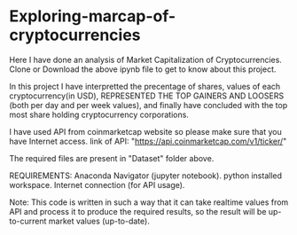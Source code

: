 # Exploring-marcap-of-cryptocurrencies
Here I have done an analysis of Market Capitalization of Cryptocurrencies.
Clone or Download the above ipynb file to get to know about this project.

In this project I have interpretted the precentage of shares, values of each cryptocurrency(in USD), REPRESENTED THE TOP GAINERS AND LOOSERS (both per day and per week values), and finally have concluded with the top most share holding cryptocurrency corporations.

I have used API from coinmarketcap website so please make sure that you have Internet access.
link of API: "https://api.coinmarketcap.com/v1/ticker/"

The required files are present in "Dataset" folder above.

REQUIREMENTS:
Anaconda Navigator (jupyter notebook).
python installed workspace.
Internet connection (for API usage).

Note:
  This code is written in such a way that it can take realtime values from API and process it to produce the required results, so the result will be up-to-current market values (up-to-date). 
